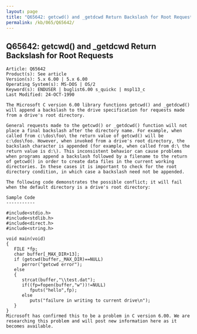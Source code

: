 ```yaml
---
layout: page
title: "Q65642: getcwd() and _getdcwd Return Backslash for Root Requests"
permalink: /kb/065/Q65642/
---
```


## Q65642: getcwd() and _getdcwd Return Backslash for Root Requests

	Article: Q65642
	Product(s): See article
	Version(s): 5.x 6.00 | 5.x 6.00
	Operating System(s): MS-DOS | OS/2
	Keyword(s): ENDUSER | buglist6.00 s_quickc | mspl13_c
	Last Modified: 24-OCT-1990
	
	The Microsoft C version 6.00 library functions getcwd() and _getdcwd()
	will append a backslash to the drive specification for requests made
	from a drive's root directory.
	
	General requests made to the getcwd() or _getdcwd() function will not
	place a final backslash after the directory name. For example, when
	called from c:\dos\foo\ the return value of getcwd() will be
	c:\dos\foo. However, when invoked from a drive's root directory, the
	backslash character is appended (for example, when called from d:\ the
	return value is d:\). This inconsistent behavior can cause problems
	when programs append a backslash followed by a filename to the return
	of getcwd() in order to create data files in the current working
	directories. In these cases it is important to check for the root
	directory condition, in which case a backslash need not be appended.
	
	The following code demonstrates the possible conflict; it will fail
	when the default directory is a drive's root directory:
	
	Sample Code
	-----------
	
	#include<stdio.h>
	#include<stdlib.h>
	#include<direct.h>
	#include<string.h>
	
	void main(void)
	{
	   FILE *fp;
	   char buffer[_MAX_DIR+13];
	   if (getcwd(buffer,_MAX_DIR)==NULL)
	      perror("getcwd error");
	   else
	   {
	      strcat(buffer,"\\test.dat");
	      if((fp=fopen(buffer,"w"))!=NULL)
	         fputs("hello",fp);
	      else
	         puts("failure in writing to current drive\n");
	   }
	}
	Microsoft has confirmed this to be a problem in C version 6.00. We are
	researching this problem and will post new information here as it
	becomes available.
